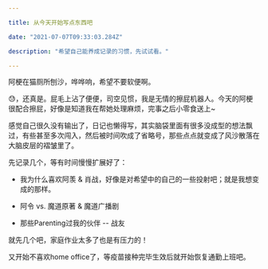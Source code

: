 ```yaml
---

title: 从今天开始写点东西吧

date: "2021-07-07T09:33:03.284Z"

description: "希望自己能养成记录的习惯，先试试看。"

---
```



阿梗在猫厕所刨沙，哗哗响，希望不要软便啊。

😓，还真是。屁毛上沾了便便，司空见惯，我是无情的擦屁机器人。今天的阿梗很配合擦屁，好像是知道我在帮她处理麻烦，完事之后小零食送上~

感觉自己很久没有输出了，日记也懒得写，其实脑袋里面有很多没成型的想法飘过，有些甚至多次闯入，然后被时间吹成了省略号，那些点点就变成了风沙散落在大脑皮层的褶皱里了。

先记录几个，等有时间慢慢扩展好了：

- 我为什么喜欢阿羡 & 肖战，好像是对希望中的自己的一些投射吧；就是我想变成的那样。

- 阿令 vs. 魔道原著 & 魔道广播剧

- 那些Parenting过我的伙伴 -- 战友

就先几个吧，家庭作业太多了也是有压力的！

又开始不喜欢home office了，等疫苗接种完毕生效后就开始恢复通勤上班吧。

